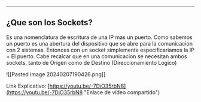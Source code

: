 
---
## ¿Que son los Sockets?

Es una nomenclatura de escritura de una IP mas un puerto. Como sabemos un puerto es una abertura del dispositivo que se abre para la comunicacion con 2 sistemas. Entonces con un socket simplemente especificariamos la IP + El puerto. Cabe recalcar que en una comunicacion se necesitan ambos sockets, tanto de Origen como de Destino (Direccionamiento Logico)

![[Pasted image 20240207190426.png]]

Link Explicativo: [https://youtu.be/-7DiO35rbN8](https://youtu.be/-7DiO35rbN8 "Enlace de vídeo compartido")
